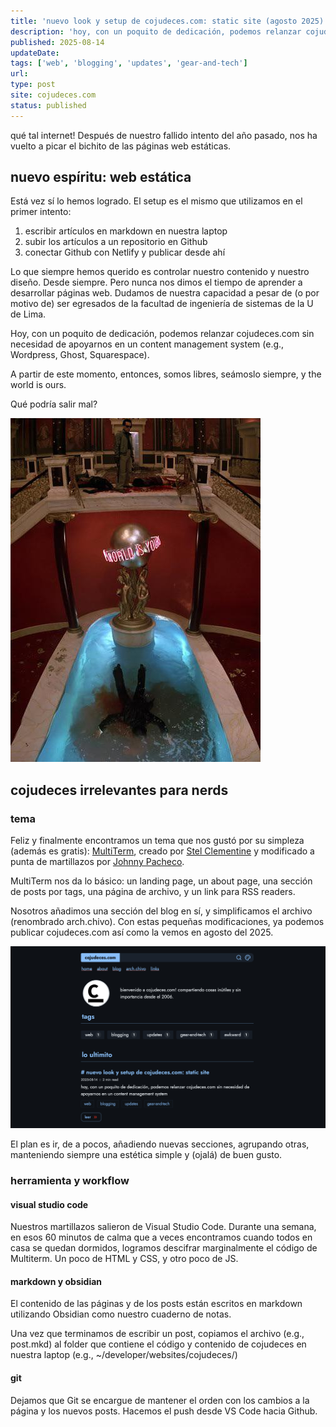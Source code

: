 ```yaml
---
title: 'nuevo look y setup de cojudeces.com: static site (agosto 2025)'
description: 'hoy, con un poquito de dedicación, podemos relanzar cojudeces.com sin necesidad de apoyarnos en un content management system'
published: 2025-08-14
updateDate:
tags: ['web', 'blogging', 'updates', 'gear-and-tech']
url:
type: post
site: cojudeces.com
status: published
---
```


qué tal internet! Después de nuestro fallido intento del año pasado, nos ha vuelto a picar el bichito de las páginas web estáticas.

## nuevo espíritu: web estática

Está vez sí lo hemos logrado. El setup es el mismo que utilizamos en el primer intento:

1. escribir artículos en markdown en nuestra laptop
2. subir los artículos a un repositorio en Github
3. conectar Github con Netlify y publicar desde ahí

Lo que siempre hemos querido es controlar nuestro contenido y nuestro diseño. Desde siempre. Pero nunca nos dimos el tiempo de aprender a desarrollar páginas web. Dudamos de nuestra capacidad a pesar de (o por motivo de) ser egresados de la facultad de ingeniería de sistemas de la U de Lima.

Hoy, con un poquito de dedicación, podemos relanzar cojudeces.com sin necesidad de apoyarnos en un content management system (e.g., Wordpress, Ghost, Squarespace).

A partir de este momento, entonces, somos libres, seámoslo siempre, y the world is ours.

Qué podría salir mal?

![the world is yours](../../assets/2025-08-scarface-final-scene.jpeg 'pobre tony montana')

## cojudeces irrelevantes para nerds

### tema

Feliz y finalmente encontramos un tema que nos gustó por su simpleza (además es gratis): [MultiTerm](https://astro.build/themes/details/multiterm/), creado por [Stel Clementine](https://github.com/stelcodes) y modificado a punta de martillazos por [Johnny Pacheco](https://github.com/mediodiablo).

MultiTerm nos da lo básico: un landing page, un about page, una sección de posts por tags, una página de archivo, y un link para RSS readers.

Nosotros añadimos una sección del blog en sí, y simplificamos el archivo (renombrado arch.chivo). Con estas pequeñas modificaciones, ya podemos publicar cojudeces.com así como la vemos en agosto del 2025.

![2025-08 cojudeces.com snapshot](../../assets/2025-08-cojudeces-snapshot.png 'así relanzamos en agosto del 2025')

El plan es ir, de a pocos, añadiendo nuevas secciones, agrupando otras, manteniendo siempre una estética simple y (ojalá) de buen gusto.

### herramienta y workflow

#### visual studio code

Nuestros martillazos salieron de Visual Studio Code. Durante una semana, en esos 60 minutos de calma que a veces encontramos cuando todos en casa se quedan dormidos, logramos descifrar marginalmente el código de Multiterm. Un poco de HTML y CSS, y otro poco de JS.

#### markdown y obsidian

El contenido de las páginas y de los posts están escritos en markdown utilizando Obsidian como nuestro cuaderno de notas.

Una vez que terminamos de escribir un post, copiamos el archivo (e.g., post.mkd) al folder que contiene el código y contenido de cojudeces en nuestra laptop (e.g., ~/developer/websites/cojudeces/)

#### git

Dejamos que Git se encargue de mantener el orden con los cambios a la página y los nuevos posts. Hacemos el push desde VS Code hacia Github.
